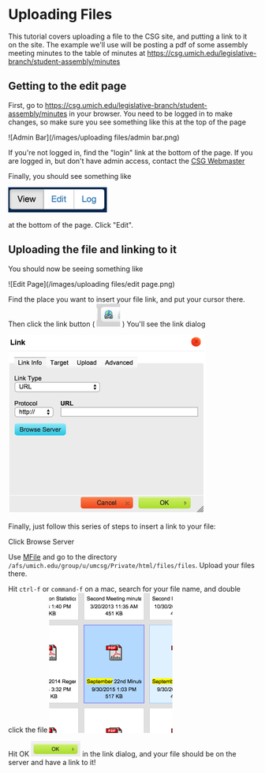 # Uploading Files

This tutorial covers uploading a file to the CSG site, and putting a link to it on the site. The example we'll use will be posting a pdf of some assembly meeting minutes to the table of minutes at https://csg.umich.edu/legislative-branch/student-assembly/minutes

## Getting to the edit page

First, go to https://csg.umich.edu/legislative-branch/student-assembly/minutes in your browser. You need to be logged in to make changes, so make sure you see something like this at the top of the page

![Admin Bar](/images/uploading files/admin bar.png)

If you're not logged in, find the "login" link at the bottom of the page. If you are logged in, but don't have admin access, contact the [CSG Webmaster](mailto:csg.webmaster@umich.edu)

Finally, you should see something like

<img src="/images/uploading files/buttons.png" width="200" />

at the bottom of the page. Click "Edit".

## Uploading the file and linking to it

You should now be seeing something like

![Edit Page](/images/uploading files/edit page.png)

Find the place you want to insert your file link, and put your cursor there. Then click the link button ( <img src="/images/uploading files/link button.png" width="48" /> ) You'll see the link dialog

<img src="/images/uploading files/link dialog.png" width="400" />

Finally, just follow this series of steps to insert a link to your file:

Click Browse Server

Use [MFile](mfile.umich.edu) and go to the directory `/afs/umich.edu/group/u/umcsg/Private/html/files/files`. Upload your files there.

Hit `ctrl-f` or `command-f` on a mac, search for your file name, and double click the file <img src="/images/uploading files/file.png" width="250" />

Hit OK <img src="/images/uploading files/ok.png" width="100" /> in the link dialog, and your file should be on the server and have a link to it!
 
